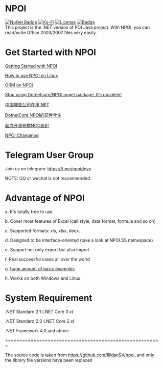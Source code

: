 NPOI
===================
[![NuGet Badge](https://buildstats.info/nuget/NPOI)](https://www.nuget.org/packages/NPOI)
[![Ko-Fi](https://img.shields.io/static/v1?style=flat-square&message=Support%20the%20Project&color=success&style=plastic&logo=ko-fi&label=$$)](https://ko-fi.com/tonyqus)
[![License](https://img.shields.io/badge/License-Apache%202.0-blue.svg?style=flat-square&logo=Apache)](License.md)
[![Badge](https://img.shields.io/badge/link-996.icu-red.svg)](https://996.icu/#/en_US)
<br />
This project is the .NET version of POI Java project. With NPOI, you can read/write Office 2003/2007 files very easily.<br />

Get Started with NPOI
============
[Getting Started with NPOI](https://github.com/nissl-lab/npoi/wiki/Getting-Started-with-NPOI)

[How to use NPOI on Linux](https://github.com/nissl-lab/npoi/wiki/How-to-use-NPOI-on-Linux)

[ORM on NPOI](https://github.com/nissl-lab/npoi/wiki/ORM-on-NPOI)

[Stop using Dotnetcore/NPOI nuget package. It’s obsolete!](https://tonyqus.medium.com/stop-using-dotnetcore-npoi-nuget-package-its-too-obsolete-6d0aeedb3319)

[中国哪些公司在用.NET](https://github.com/dotnet-cn/jobs)

[DotnetCore.NPOI的前世今生](https://github.com/nissl-lab/npoi/wiki/DotNetCore.NPOI的前世今生)

[起底开源邪教NCC组织](https://github.com/nissl-lab/npoi/wiki/起底开源邪教NCC组织)

[NPOI Changelog](https://github.com/nissl-lab/npoi/wiki/Changelog)

Telegram User Group
================
Join us on telegram: https://t.me/npoidevs

NOTE: QQ or wechat is not recommended.

Advantage of NPOI
=================
a. It's totally free to use

b. Cover most features of Excel (cell style, data format, formula and so on)

c. Supported formats: xls, xlsx, docx.

d. Designed to be interface-oriented (take a look at NPOI.SS namespace)

e. Support not only export but also import

f. Real successful cases all over the world

g. [huge amount of basic examples](https://github.com/nissl-lab/npoi-examples)

h. Works on both Windows and Linux 


System Requirement
===================
.NET Standard 2.1 (.NET Core 3.x)

.NET Standard 2.0 (.NET Core 2.x)

.NET Framework 4.0 and above

=======================================================

The source code is taken from https://github.com/IllidanS4/npoi, and only the library file versions have been replaced